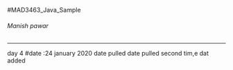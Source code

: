 #MAD3463_Java_Sample
###### Manish pawar

---
day 4
#date :24 january 2020
date pulled
date pulled second tim,e
dat added